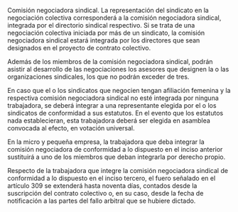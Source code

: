 Comisión negociadora sindical.
La representación del sindicato en la negociación colectiva corresponderá a la comisión negociadora sindical, integrada por el directorio sindical respectivo. Si se trata de una negociación colectiva iniciada por más de un sindicato, la comisión negociadora sindical estará integrada por los directores que sean designados en el proyecto de contrato colectivo.

Además de los miembros de la comisión negociadora sindical, podrán asistir al desarrollo de las negociaciones los asesores que designen la o las organizaciones sindicales, los que no podrán exceder de tres.

En caso que el o los sindicatos que negocien tengan afiliación femenina y la respectiva comisión negociadora sindical no esté integrada por ninguna trabajadora, se deberá integrar a una representante elegida por el o los sindicatos de conformidad a sus estatutos. En el evento que los estatutos nada establecieran, esta trabajadora deberá ser elegida en asamblea convocada al efecto, en votación universal.

En la micro y pequeña empresa, la trabajadora que deba integrar la comisión negociadora de conformidad a lo dispuesto en el inciso anterior sustituirá a uno de los miembros que deban integrarla por derecho propio.

Respecto de la trabajadora que integre la comisión negociadora sindical de conformidad a lo dispuesto en el inciso tercero, el fuero señalado en el artículo 309 se extenderá hasta noventa días, contados desde la suscripción del contrato colectivo o, en su caso, desde la fecha de notificación a las partes del fallo arbitral que se hubiere dictado.